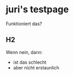 # juri's testpage

Funktioniert das?

## H2 

Wenn nein, dann:

- ist das schlecht
- aber nicht erstaunlich
